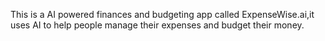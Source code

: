 This is a AI powered finances and budgeting app called ExpenseWise.ai,it uses AI to help people manage their expenses and budget their money.